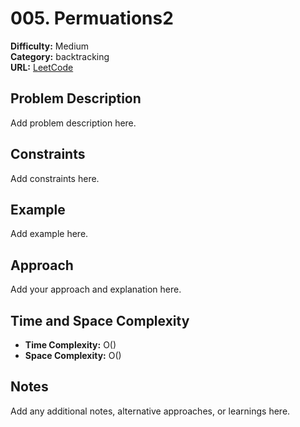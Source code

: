 # 005. Permuations2

**Difficulty:** Medium  
**Category:** backtracking  
**URL:** [LeetCode](https://leetcode.com/problems/permuations2/)

## Problem Description

Add problem description here.

## Constraints

Add constraints here.

## Example

Add example here.

## Approach

Add your approach and explanation here.

## Time and Space Complexity

- **Time Complexity:** O()
- **Space Complexity:** O()

## Notes

Add any additional notes, alternative approaches, or learnings here.
